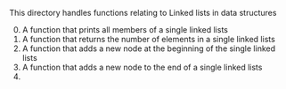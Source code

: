 This directory handles functions relating to Linked lists in data structures

0. A function that prints all members of a single linked lists
1. A function that returns the number of elements in a single linked lists
2. A function that adds a new node at the beginning of the single linked lists
3. A function that adds a new node to the end of a single linked lists
4.